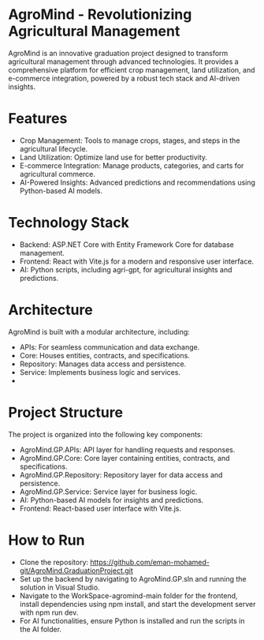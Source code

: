 # AgroMind - Revolutionizing Agricultural Management
AgroMind is an innovative graduation project designed to transform agricultural management through advanced technologies. It provides a comprehensive platform for efficient crop management, land utilization, and e-commerce integration, powered by a robust tech stack and AI-driven insights.

# Features
- Crop Management: Tools to manage crops, stages, and steps in the agricultural lifecycle.
- Land Utilization: Optimize land use for better productivity.
- E-commerce Integration: Manage products, categories, and carts for agricultural commerce.
- AI-Powered Insights: Advanced predictions and recommendations using Python-based AI models.
# Technology Stack
- Backend: ASP.NET Core with Entity Framework Core for database management.
- Frontend: React with Vite.js for a modern and responsive user interface.
- AI: Python scripts, including agri-gpt, for agricultural insights and predictions.
# Architecture
AgroMind is built with a modular architecture, including:

- APIs: For seamless communication and data exchange.
- Core: Houses entities, contracts, and specifications.
- Repository: Manages data access and persistence.
- Service: Implements business logic and services.
- 
# Project Structure
The project is organized into the following key components:

- AgroMind.GP.APIs: API layer for handling requests and responses.
- AgroMind.GP.Core: Core layer containing entities, contracts, and specifications.
- AgroMind.GP.Repository: Repository layer for data access and persistence.
- AgroMind.GP.Service: Service layer for business logic.
- AI: Python-based AI models for insights and predictions.
- Frontend: React-based user interface with Vite.js.
# How to Run
- Clone the repository: https://github.com/eman-mohamed-git/AgroMind.GraduationProject.git
- Set up the backend by navigating to AgroMind.GP.sln and running the solution in Visual Studio.
- Navigate to the WorkSpace-agromind-main folder for the frontend, install dependencies using npm install, and start the development server with npm run dev.
- For AI functionalities, ensure Python is installed and run the scripts in the AI folder.
